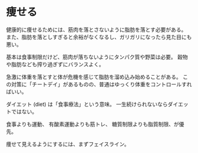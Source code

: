 # 痩せる

健康的に痩せるためには、筋肉を落とさないように脂肪を落とす必要がある。
また、脂肪を落としすぎると余裕がなくなるし、ガリガリになったら見た目にも悪い。

基本は食事制限だけど、筋肉が落ちないようにタンパク質や野菜は必要。
穀物や脂肪なども搾り過ぎずにバランスよく。

急激に体重を落とすと体が危機を感じて脂肪を溜め込み始めることがある。
この対策に「チートデイ」があるものの、普通はゆっくり体重をコントロールすればいい。

ダイエット (diet) は「食事療法」という意味。
一生続けられないならダイエットではない。

食事よりも運動、
有酸素運動よりも筋トレ、
糖質制限よりも脂質制限、が優先。

痩せて見えるようにするには、まずフェイスライン。
